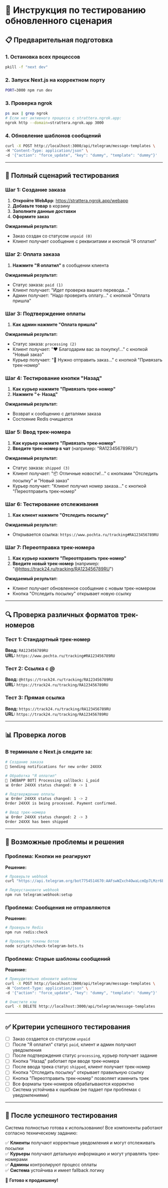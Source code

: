 # 🧪 Инструкция по тестированию обновленного сценария

## 📋 Предварительная подготовка

### 1. Остановка всех процессов
```bash
pkill -f "next dev"
```

### 2. Запуск Next.js на корректном порту
```bash
PORT=3000 npm run dev
```

### 3. Проверка ngrok
```bash
ps aux | grep ngrok
# Если нет активного процесса с strattera.ngrok.app:
ngrok http --domain=strattera.ngrok.app 3000
```

### 4. Обновление шаблонов сообщений
```bash
curl -X POST http://localhost:3000/api/telegram/message-templates \
-H "Content-Type: application/json" \
-d '{"action": "force_update", "key": "dummy", "template": "dummy"}'
```

---

## 🎯 Полный сценарий тестирования

### Шаг 1: Создание заказа

1. **Откройте WebApp**: https://strattera.ngrok.app/webapp
2. **Добавьте товар** в корзину
3. **Заполните данные доставки**
4. **Оформите заказ**

**Ожидаемый результат:**
- Заказ создан со статусом `unpaid (0)`
- Клиент получает сообщение с реквизитами и кнопкой "Я оплатил"

### Шаг 2: Оплата заказа

1. **Нажмите "Я оплатил"** в сообщении клиента

**Ожидаемый результат:**
- Статус заказа: `paid (1)`
- Клиент получает: "Идет проверка вашего перевода..."
- Админ получает: "Надо проверить оплату..." с кнопкой "Оплата пришла"

### Шаг 3: Подтверждение оплаты

1. **Как админ нажмите "Оплата пришла"**

**Ожидаемый результат:**
- Статус заказа: `processing (2)`
- Клиент получает: "❤️ Благодарим вас за покупку!..." с кнопкой "Новый заказ"
- Курьер получает: "👀 Нужно отправить заказ..." с кнопкой "Привязать трек-номер"

### Шаг 4: Тестирование кнопки "Назад"

1. **Как курьер нажмите "Привязать трек-номер"**
2. **Нажмите "← Назад"**

**Ожидаемый результат:**
- Возврат к сообщению с деталями заказа
- Состояние Redis очищается

### Шаг 5: Ввод трек-номера

1. **Как курьер нажмите "Привязать трек-номер"**
2. **Введите трек-номер в чат** (например: "RA123456789RU")

**Ожидаемый результат:**
- Статус заказа: `shipped (3)`
- Клиент получает: "📦 Отличные новости!..." с кнопками "Отследить посылку" и "Новый заказ"
- Курьер получает: "Клиент получил номер заказа..." с кнопкой "Переотправить трек-номер"

### Шаг 6: Тестирование отслеживания

1. **Как клиент нажмите "Отследить посылку"**

**Ожидаемый результат:**
- Открывается ссылка: `https://www.pochta.ru/tracking#RA123456789RU`

### Шаг 7: Переотправка трек-номера

1. **Как курьер нажмите "Переотправить трек-номер"**
2. **Введите новый трек-номер** (например: "@https://track24.ru/tracking/RA123456789RU")

**Ожидаемый результат:**
- Клиент получает обновленное сообщение с новым трек-номером
- Кнопка "Отследить посылку" открывает новую ссылку

---

## 🔍 Проверка различных форматов трек-номеров

### Тест 1: Стандартный трек-номер
**Ввод:** `RA123456789RU`  
**URL:** `https://www.pochta.ru/tracking#RA123456789RU`

### Тест 2: Ссылка с @
**Ввод:** `@https://track24.ru/tracking/RA123456789RU`  
**URL:** `https://track24.ru/tracking/RA123456789RU`

### Тест 3: Прямая ссылка
**Ввод:** `https://track24.ru/tracking/RA123456789RU`  
**URL:** `https://track24.ru/tracking/RA123456789RU`

---

## 📊 Проверка логов

### В терминале с Next.js следите за:

```bash
# Создание заказа
📧 Sending notifications for new order 24XXX

# Обработка "Я оплатил"
🔄 [WEBAPP BOT] Processing callback: i_paid
📊 Order 24XXX status changed: 0 -> 1

# Подтверждение оплаты
📊 Order 24XXX status changed: 1 -> 2
Order 24XXX is being processed. Payment confirmed.

# Ввод трек-номера
📊 Order 24XXX status changed: 2 -> 3
Order 24XXX has been shipped
```

---

## 🚨 Возможные проблемы и решения

### Проблема: Кнопки не реагируют

**Решение:**
```bash
# Проверьте webhook
curl "https://api.telegram.org/bot7754514670:AAFswWZxch4OwaLcmQp7LMzr6E3AdJ5woPg/getWebhookInfo"

# Переустановите webhook
npm run telegram:webhook:setup
```

### Проблема: Сообщения не отправляются

**Решение:**
```bash
# Проверьте Redis
npm run redis:check

# Проверьте токены ботов
node scripts/check-telegram-bots.ts
```

### Проблема: Старые шаблоны сообщений

**Решение:**
```bash
# Принудительно обновите шаблоны
curl -X POST http://localhost:3000/api/telegram/message-templates \
-H "Content-Type: application/json" \
-d '{"action": "force_update", "key": "dummy", "template": "dummy"}'

# Очистите кэш
curl -X DELETE http://localhost:3000/api/telegram/message-templates
```

---

## ✅ Критерии успешного тестирования

- [ ] Заказ создается со статусом `unpaid`
- [ ] После "Я оплатил" статус `paid`, клиент и админ получают уведомления
- [ ] После подтверждения статус `processing`, курьер получает задание
- [ ] Кнопка "Назад" работает при вводе трек-номера
- [ ] После ввода трека статус `shipped`, клиент получает трек-номер
- [ ] Кнопка "Отследить посылку" открывает правильную ссылку
- [ ] Кнопка "Переотправить трек-номер" позволяет изменить трек
- [ ] Все форматы трек-номеров обрабатываются корректно
- [ ] Система устойчива к ошибкам (не падает при проблемах с уведомлениями)

---

## 🎉 После успешного тестирования

Система полностью готова к использованию! Все компоненты работают согласно техническому заданию:

✅ **Клиенты** получают корректные уведомления и могут отслеживать посылки  
✅ **Курьеры** получают детальную информацию и могут управлять трек-номерами  
✅ **Админы** контролируют процесс оплаты  
✅ **Система** устойчива и имеет fallback логику

🚀 **Готово к продакшену!** 
